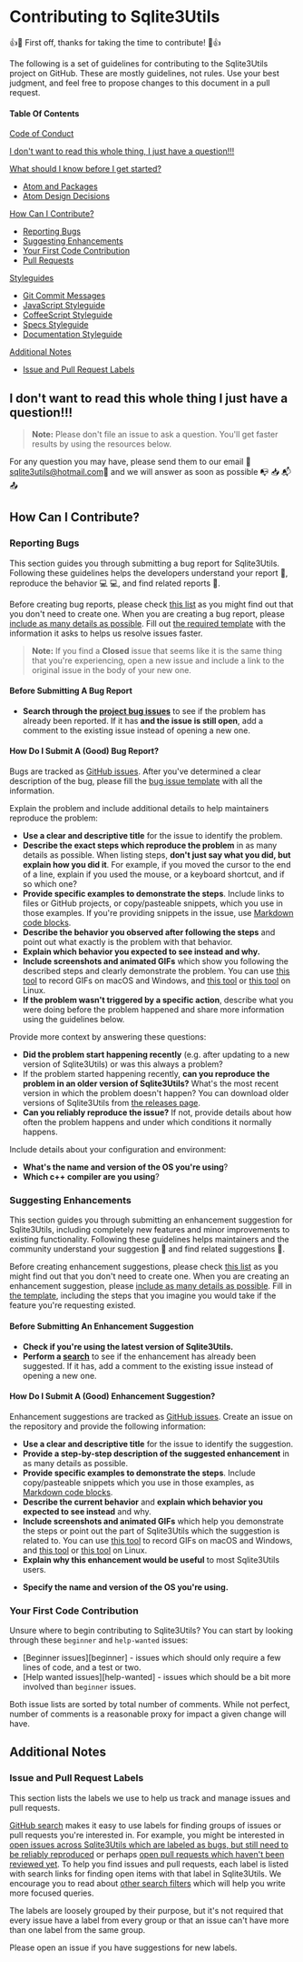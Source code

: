 # Contributing to Sqlite3Utils

:+1::tada: First off, thanks for taking the time to contribute! :tada::+1:

The following is a set of guidelines for contributing to the Sqlite3Utils project on GitHub. These are mostly guidelines, not rules. Use your best judgment, and feel free to propose changes to this document in a pull request.

#### Table Of Contents

[Code of Conduct](#code-of-conduct)

[I don't want to read this whole thing, I just have a question!!!](#i-dont-want-to-read-this-whole-thing-i-just-have-a-question)

[What should I know before I get started?](#what-should-i-know-before-i-get-started)
  * [Atom and Packages](#atom-and-packages)
  * [Atom Design Decisions](#design-decisions)

[How Can I Contribute?](#how-can-i-contribute)
  * [Reporting Bugs](#reporting-bugs)
  * [Suggesting Enhancements](#suggesting-enhancements)
  * [Your First Code Contribution](#your-first-code-contribution)
  * [Pull Requests](#pull-requests)

[Styleguides](#styleguides)
  * [Git Commit Messages](#git-commit-messages)
  * [JavaScript Styleguide](#javascript-styleguide)
  * [CoffeeScript Styleguide](#coffeescript-styleguide)
  * [Specs Styleguide](#specs-styleguide)
  * [Documentation Styleguide](#documentation-styleguide)

[Additional Notes](#additional-notes)
  * [Issue and Pull Request Labels](#issue-and-pull-request-labels)

<!-- ## Code of Conduct

This project and everyone participating in it is governed by the [Atom Code of Conduct](CODE_OF_CONDUCT.md). By participating, you are expected to uphold this code. Please report unacceptable behavior to [atom@github.com](mailto:atom@github.com). -->

## I don't want to read this whole thing I just have a question!!!

> **Note:** Please don't file an issue to ask a question. You'll get faster results by using the resources below.

For any question you may have, please send them to our email :postbox:[sqlite3utils@hotmail.com](mailto:sqlite3utils@hotmail.com):postbox: and we will answer as soon as possible  :mailbox_with_no_mail: :inbox_tray: :mailbox_with_mail: :outbox_tray:

## How Can I Contribute?

### Reporting Bugs

This section guides you through submitting a bug report for Sqlite3Utils. Following these guidelines helps the developers understand your report :pencil:, reproduce the behavior :computer: :computer:, and find related reports :mag_right:.

Before creating bug reports, please check [this list](#before-submitting-a-bug-report) as you might find out that you don't need to create one. When you are creating a bug report, please [include as many details as possible](#how-do-i-submit-a-good-bug-report). Fill out [the required template](https://github.com/AEduardo-dev/Sqlite3Utils/blob/main/.github/ISSUE_TEMPLATE/bug_report.md) with the information it asks to helps us resolve issues faster.

> **Note:** If you find a **Closed** issue that seems like it is the same thing that you're experiencing, open a new issue and include a link to the original issue in the body of your new one.

#### Before Submitting A Bug Report
* **Search through the [project bug issues](https://github.com/AEduardo-dev/Sqlite3Utils/issues?q=is%3Aissue+label%3Abug)** to see if the problem has already been reported. If it has **and the issue is still open**, add a comment to the existing issue instead of opening a new one.

#### How Do I Submit A (Good) Bug Report?

Bugs are tracked as [GitHub issues](https://guides.github.com/features/issues/). After you've determined a clear description of the bug, please fill the [bug issue template](https://github.com/AEduardo-dev/Sqlite3Utils/blob/main/.github/ISSUE_TEMPLATE/bug_report.md) with all the information.

Explain the problem and include additional details to help maintainers reproduce the problem:

* **Use a clear and descriptive title** for the issue to identify the problem.
* **Describe the exact steps which reproduce the problem** in as many details as possible. When listing steps, **don't just say what you did, but explain how you did it**. For example, if you moved the cursor to the end of a line, explain if you used the mouse, or a keyboard shortcut, and if so which one?
* **Provide specific examples to demonstrate the steps**. Include links to files or GitHub projects, or copy/pasteable snippets, which you use in those examples. If you're providing snippets in the issue, use [Markdown code blocks](https://help.github.com/articles/markdown-basics/#multiple-lines).
* **Describe the behavior you observed after following the steps** and point out what exactly is the problem with that behavior.
* **Explain which behavior you expected to see instead and why.**
* **Include screenshots and animated GIFs** which show you following the described steps and clearly demonstrate the problem. You can use [this tool](https://www.cockos.com/licecap/) to record GIFs on macOS and Windows, and [this tool](https://github.com/colinkeenan/silentcast) or [this tool](https://github.com/GNOME/byzanz) on Linux.
* **If the problem wasn't triggered by a specific action**, describe what you were doing before the problem happened and share more information using the guidelines below.

Provide more context by answering these questions:

* **Did the problem start happening recently** (e.g. after updating to a new version of Sqlite3Utils) or was this always a problem?
* If the problem started happening recently, **can you reproduce the problem in an older version of Sqlite3Utils?** What's the most recent version in which the problem doesn't happen? You can download older versions of Sqlite3Utils from [the releases page](https://github.com/AEduardo-dev/Sqlite3Utils/releases).
* **Can you reliably reproduce the issue?** If not, provide details about how often the problem happens and under which conditions it normally happens.

Include details about your configuration and environment:

<!-- * **Which version of Sqlite3Utils are you using?** You can get the exact version by running Sqlite3Utils -v in your terminal. -->
* **What's the name and version of the OS you're using**?
* **Which c++ compiler are you using**?

### Suggesting Enhancements

This section guides you through submitting an enhancement suggestion for Sqlite3Utils, including completely new features and minor improvements to existing functionality. Following these guidelines helps maintainers and the community understand your suggestion :pencil: and find related suggestions :mag_right:.

Before creating enhancement suggestions, please check [this list](#before-submitting-an-enhancement-suggestion) as you might find out that you don't need to create one. When you are creating an enhancement suggestion, please [include as many details as possible](#how-do-i-submit-a-good-enhancement-suggestion). Fill in [the template](https://github.com/AEduardo-dev/Sqlite3Utils/blob/main/.github/ISSUE_TEMPLATE/feature_request.md), including the steps that you imagine you would take if the feature you're requesting existed.

#### Before Submitting An Enhancement Suggestion

* **Check if you're using the latest version of Sqlite3Utils.**
* **Perform a [search](https://github.com/AEduardo-dev/Sqlite3Utils/issues?q=is%3Aissue+label%3Aenhancement)** to see if the enhancement has already been suggested. If it has, add a comment to the existing issue instead of opening a new one.

#### How Do I Submit A (Good) Enhancement Suggestion?

Enhancement suggestions are tracked as [GitHub issues](https://guides.github.com/features/issues/). Create an issue on the repository and provide the following information:

* **Use a clear and descriptive title** for the issue to identify the suggestion.
* **Provide a step-by-step description of the suggested enhancement** in as many details as possible.
* **Provide specific examples to demonstrate the steps**. Include copy/pasteable snippets which you use in those examples, as [Markdown code blocks](https://help.github.com/articles/markdown-basics/#multiple-lines).
* **Describe the current behavior** and **explain which behavior you expected to see instead** and why.
* **Include screenshots and animated GIFs** which help you demonstrate the steps or point out the part of Sqlite3Utils which the suggestion is related to. You can use [this tool](https://www.cockos.com/licecap/) to record GIFs on macOS and Windows, and [this tool](https://github.com/colinkeenan/silentcast) or [this tool](https://github.com/GNOME/byzanz) on Linux.
* **Explain why this enhancement would be useful** to most Sqlite3Utils users.
<!-- * **Specify which version of Sqlite3Utils you're using.** You can get the exact version by running `Sqlite3Utils -v` in your terminal. -->
* **Specify the name and version of the OS you're using.**

### Your First Code Contribution

Unsure where to begin contributing to Sqlite3Utils? You can start by looking through these `beginner` and `help-wanted` issues:

* [Beginner issues][beginner] - issues which should only require a few lines of code, and a test or two.
* [Help wanted issues][help-wanted] - issues which should be a bit more involved than `beginner` issues.

Both issue lists are sorted by total number of comments. While not perfect, number of comments is a reasonable proxy for impact a given change will have.

<!-- ### Pull Requests

The process described here has several goals:

- Maintain Sqlite3Utils's quality
- Fix problems that are important to users
- Engage the community in working toward the best possible Sqlite3Utils
- Enable a sustainable system for Sqlite3Utils's maintainers to review contributions

Please follow these steps to have your contribution considered by the maintainers:

1. Follow all instructions in [the template](PULL_REQUEST_TEMPLATE.md)
2. Follow the [styleguides](#styleguides)
3. After you submit your pull request, verify that all [status checks](https://help.github.com/articles/about-status-checks/) are passing <details><summary>What if the status checks are failing?</summary>If a status check is failing, and you believe that the failure is unrelated to your change, please leave a comment on the pull request explaining why you believe the failure is unrelated. A maintainer will re-run the status check for you. If we conclude that the failure was a false positive, then we will open an issue to track that problem with our status check suite.</details>

While the prerequisites above must be satisfied prior to having your pull request reviewed, the reviewer(s) may ask you to complete additional design work, tests, or other changes before your pull request can be ultimately accepted. -->


## Additional Notes

### Issue and Pull Request Labels

This section lists the labels we use to help us track and manage issues and pull requests.

[GitHub search](https://help.github.com/articles/searching-issues/) makes it easy to use labels for finding groups of issues or pull requests you're interested in. For example, you might be interested in [open issues across Sqlite3Utils which are labeled as bugs, but still need to be reliably reproduced](https://github.com/AEduardo-dev/Sqlite3Utils/issues?q=is%3Aopen+label%3A%22needs+reproduction%22+label%3Abug) or perhaps [open pull requests which haven't been reviewed yet](https://github.com/AEduardo-dev/Sqlite3Utils/pulls?q=is%3Aopen+is%3Apr). To help you find issues and pull requests, each label is listed with search links for finding open items with that label in Sqlite3Utils. We encourage you to read about [other search filters](https://help.github.com/articles/searching-issues/) which will help you write more focused queries.

The labels are loosely grouped by their purpose, but it's not required that every issue have a label from every group or that an issue can't have more than one label from the same group.

Please open an issue if you have suggestions for new labels.
